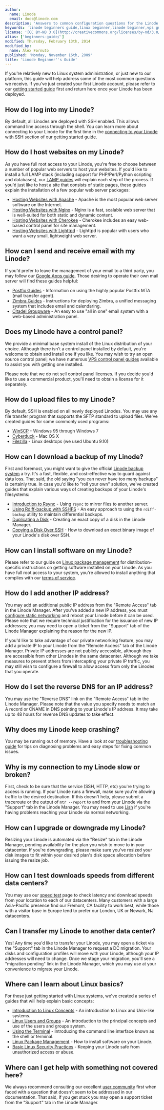 ```yaml
---
author:
  name: Linode
  email: docs@linode.com
description: 'Answers to common configuration questions for the Linode platform.'
keywords: 'linode beginners guide,linux beginner,linode beginner,vps guide'
license: '[CC BY-ND 3.0](http://creativecommons.org/licenses/by-nd/3.0/us/)'
alias: ['beginners-guide/']
modified: Thursday, February 13th, 2014
modified_by:
  name: Alex Fornuto
published: 'Monday, November 16th, 2009'
title: 'Linode Beginner''s Guide'
---
```


If you're relatively new to Linux system administration, or just new to our platform, this guide will help address some of the most common questions we receive. If you've just created your first Linode account, please refer to our [getting started guide](/docs/getting-started/) first and return here once your Linode has been deployed.

How do I log into my Linode?
----------------------------

By default, all Linodes are deployed with SSH enabled. This allows command line access through the shell. You can learn more about connecting to your Linode for the first time in the [connecting to your Linode with SSH](/docs/getting-started/#connecting_to_your_linode_with_ssh) section of our [getting started guide](/docs/getting-started/).

How do I host websites on my Linode?
------------------------------------

As you have full root access to your Linode, you're free to choose between a number of popular web servers to host your websites. If you'd like to install a full LAMP stack (including support for PHP/Perl/Python scripting and databases), our [LAMP guides](/docs/lamp-guides/) will explain each step of the process. If you'd just like to host a site that consists of static pages, these guides explain the installation of a few popular web server packages:

-   [Hosting Websites with Apache](/docs/web-servers/apache/) - Apache is the most popular web server software on the Internet.
-   [Hosting Websites with Nginx](/docs/web-servers/nginx) - Nginx is a fast, scalable web server that is well-suited for both static and dynamic content.
-   [Hosting Websites with Cherokee](/docs/web-servers/cherokee/) - Cherokee includes an easy web-based control panel for site management.
-   [Hosting Websites with Lighttpd](/docs/web-servers/lighttpd/) - Lighttpd is popular with users who want a very small, lightweight web server.

How can I send and receive email with my Linode?
------------------------------------------------

If you'd prefer to leave the management of your email to a third party, you may follow our [Google Apps guide](/docs/email/google-mail/). Those desiring to operate their own mail server will find these guides helpful:

-   [Postfix Guides](/docs/email/postfix/) - Information on using the highly popular Postfix MTA (mail transfer agent).
-   [Zimbra Guides](/docs/email/zimbra/) - Instructions for deploying Zimbra, a unified messaging system that includes email and calendaring.
-   [Citadel Groupware](/docs/email/citadel/) - An easy to use "all in one" email system with a web-based administration panel.

Does my Linode have a control panel?
------------------------------------

We provide a minimal base system install of the Linux distribution of your choice. Although there isn't a control panel installed by default, you're welcome to obtain and install one if you like. You may wish to try an open source control panel; we have numerous [VPS control panel guides](/docs/web-applications/control-panels/) available to assist you with getting one installed.

Please note that we do not sell control panel licenses. If you decide you'd like to use a commercial product, you'll need to obtain a license for it separately.

How do I upload files to my Linode?
-----------------------------------

By default, SSH is enabled on all newly deployed Linodes. You may use any file transfer program that supports the SFTP standard to upload files. We've created guides for some commonly used programs:

-   [WinSCP](/docs/networking/file-transfer/transfer-files-winscp) - Windows 95 through Windows 7
-   [Cyberduck](/docs/networking/file-transfer/transfer-files-cyberduck) - Mac OS X
-   [Filezilla](/docs/networking/file-transfer/transfer-files-filezilla-ubuntu-9.10) - Linux desktops (we used Ubuntu 9.10)

How can I download a backup of my Linode?
-----------------------------------------

First and foremost, you might want to give the official [Linode backup system](http://www.linode.com/backups/) a try. It's a fast, flexible, and cost-effective way to guard against data loss. That said, the old saying "you can never have too many backups" is certainly true. In case you'd like to "roll your own" solution, we've created guides that explain various ways of creating backups of your Linode's filesystems:

-   [Introduction to Rsync](/docs/linux-tools/utilities/rsync) - Using `rsync` to mirror files to another server.
-   [Using Rdiff-backup with SSHFS](/docs/linux-tools/rdiff-backup) - An easy approach to using the `rdiff-backup` utility to maintain differential backups.
-   [Duplicating a Disk](/docs/disk-images-config-profiles#sph_duplicating-a-disk-image) - Creating an exact copy of a disk in the Linode Manager.
-   [Copying a Disk Over SSH](/docs/migrate-to-linode/disk-images/copying-a-disk-image-over-ssh) - How to download an exact binary image of your Linode's disk over SSH.

How can I install software on my Linode?
----------------------------------------

Please refer to our guide on [Linux package management](/docs/using-linux/package-management) for distribution-specific instructions on getting software installed on your Linode. As you have full root access to your system, you're allowed to install anything that complies with our [terms of service](http://www.linode.com/tos).

How do I add another IP address?
--------------------------------

You may add an additional public IP address from the "Remote Access" tab in the Linode Manager. After you've added a new IP address, you must [configure static networking](/docs/networking/configuring-static-ip-interfaces) and reboot your Linode before it can be used. Please note that we require technical justification for the issuance of new IP addresses; you may need to open a ticket from the "Support" tab of the Linode Manager explaining the reason for the new IP.

If you'd like to take advantage of our private networking feature, you may add a private IP to your Linode from the "Remote Access" tab of the Linode Manager. Private IP addresses are not publicly accessible, although they are accessible from other Linodes in the same datacenter. Although we take measures to prevent others from intercepting your private IP traffic, you may still wish to configure a firewall to allow access from only the Linodes that you operate.

How do I set the reverse DNS for an IP address?
-----------------------------------------------

You may use the "Reverse DNS" link on the "Remote Access" tab in the Linode Manager. Please note that the value you specify needs to match an A record or CNAME in DNS pointing to your Linode's IP address. It may take up to 48 hours for reverse DNS updates to take effect.

Why does my Linode keep crashing?
---------------------------------

You may be running out of memory. Have a look at our [troubleshooting guide](/docs/troubleshooting/) for tips on diagnosing problems and easy steps for fixing common issues.

Why is my connection to my Linode slow or broken?
-------------------------------------------------

First, check to be sure that the service (SSH, HTTP, etc) you're trying to access is running. If your Linode runs a firewall, make sure you're allowing traffic to the desired destination. If this doesn't help, please submit a traceroute or the output of `mtr --report` to and from your Linode via the "Support" tab in the Linode Manager. You may need to use [Lish](/docs/troubleshooting/using-lish-the-linode-shell) if you're having problems reaching your Linode via normal networking.

How can I upgrade or downgrade my Linode?
-----------------------------------------

Resizing your Linode is automated via the "Resize" tab in the Linode Manager, pending availability for the plan you wish to move to in your datacenter. If you're downgrading, please make sure you've resized your disk images to fit within your desired plan's disk space allocation before issuing the resize job.

How can I test downloads speeds from different data centers?
------------------------------------------------------------

You may use our [speed test](http://www.linode.com/speedtest/) page to check latency and download speeds from your location to each of our datacenters. Many customers with a large Asia-Pacific presence find our Fremont, CA facility to work best, while those with a visitor base in Europe tend to prefer our London, UK or Newark, NJ datacenters.

Can I transfer my Linode to another data center?
------------------------------------------------

Yes! Any time you'd like to transfer your Linode, you may open a ticket via the "Support" tab in the Linode Manager to request a DC migration. Your disks and configuration profiles will move with your Linode, although your IP addresses will need to change. Once we stage your migration, you'll see a "migration pending" link in the Linode Manager, which you may use at your convenience to migrate your Linode.

Where can I learn about Linux basics?
-------------------------------------

For those just getting started with Linux systems, we've created a series of guides that will help explain basic concepts:

-   [Introduction to Linux Concepts](/docs/using-linux/linux-concepts) - An introduction to Linux and Unix-like systems.
-   [Linux Users and Groups](/docs/using-linux/users-and-groups) - An introduction to the principal concepts and use of the users and groups system.
-   [Using the Terminal](/docs/using-linux/using-the-terminal) - Introducing the command line interface known as the shell or terminal.
-   [Linux Package Management](/docs/using-linux/package-management) - How to install software on your Linode.
-   [Basic Linux Security Practices](/docs/security/basics) - Keeping your Linode safe from unauthorized access or abuse.

Where can I get help with something not covered here?
-----------------------------------------------------

We always recommend consulting our excellent [user community](https://forum.linode.com) first when faced with a question that doesn't seem to be addressed in our documentation. That said, if you get stuck you may open a support ticket from the "Support" tab in the Linode Manager.



